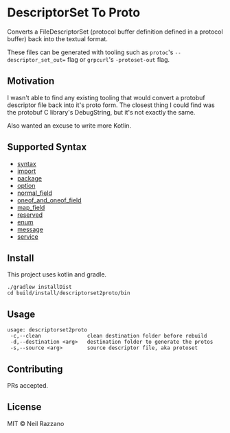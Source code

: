 # DescriptorSet To Proto

Converts a FileDescriptorSet (protocol buffer definition defined in a protocol buffer) back into the textual format.

These files can be generated with tooling such as `protoc`'s `--descriptor_set_out=` flag or `grpcurl`'s  `-protoset-out`
flag.

## Motivation
I wasn't able to find any existing tooling that would convert a protobuf descriptor file back into it's proto form. The
closest thing I could find was the protobuf C library's DebugString, but it's not exactly the same.

Also wanted an excuse to write more Kotlin.

## Supported Syntax
* [syntax](https://developers.google.com/protocol-buffers/docs/reference/proto3-spec#syntax)
* [import](https://developers.google.com/protocol-buffers/docs/reference/proto3-spec#import_statement)
* [package](https://developers.google.com/protocol-buffers/docs/reference/proto3-spec#package)
* [option](https://developers.google.com/protocol-buffers/docs/reference/proto3-spec#option)
* [normal_field](https://developers.google.com/protocol-buffers/docs/reference/proto3-spec#normal_field)
* [oneof_and_oneof_field](https://developers.google.com/protocol-buffers/docs/reference/proto3-spec#oneof_and_oneof_field)
* [map_field](https://developers.google.com/protocol-buffers/docs/reference/proto3-spec#map_field)
* [reserved](https://developers.google.com/protocol-buffers/docs/reference/proto3-spec#reserved)
* [enum](https://developers.google.com/protocol-buffers/docs/reference/proto3-spec#enum_definition)
* [message](https://developers.google.com/protocol-buffers/docs/reference/proto3-spec#message_definitionn)
* [service](https://developers.google.com/protocol-buffers/docs/reference/proto3-spec#service_definition)

## Install
This project uses kotlin and gradle.
```
./gradlew installDist
cd build/install/descriptorset2proto/bin
```

## Usage
```
usage: descriptorset2proto
 -c,--clean               clean destination folder before rebuild
 -d,--destination <arg>   destination folder to generate the protos
 -s,--source <arg>        source descriptor file, aka protoset
```

## Contributing

PRs accepted.

## License

MIT © Neil Razzano
